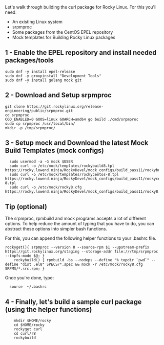 Let's walk through building the curl package for Rocky Linux. For this you'll need:

* An existing Linux system
* srpmproc
* Some packages from the CentOS EPEL repository
* Mock templates for Building Rocky Linux packages


## 1 - Enable the EPEL repository and install needed packages/tools

```
sudo dnf -y install epel-release
sudo dnf -y groupinstall "Development Tools"
sudo dnf -y install golang mock git
```

## 2 - Download and Setup srpmproc
 
 ```
git clone https://git.rockylinux.org/release-engineering/public/srpmproc.git
cd srpmproc
CGO_ENABLED=0 GOOS=linux GOARCH=amd64 go build ./cmd/srpmproc
sudo cp srpmproc /usr/local/bin/
mkdir -p /tmp/srpmproc/
```
 
## 3 -  Setup mock and Download the latest Mock Build Templates (mock configs)

```
  sudo usermod -a -G mock $USER
  sudo curl -o /etc/mock/templates/rockybuild8.tpl https://rocky.lowend.ninja/RockyDevel/mock_configs/build_pass11/rockybuild8.tpl
  sudo curl -o /etc/mock/templates/rockycentos-8.tpl https://rocky.lowend.ninja/RockyDevel/mock_configs/build_pass11/rockycentos-8.tpl
  sudo curl -o /etc/mock/rocky8.cfg https://rocky.lowend.ninja/RockyDevel/mock_configs/build_pass11/rocky8.cfg
```


## Tip (optional)
The srpmproc, rpmbuild and mock programs accepts a lot of different options. To help reduce the amount of typing that you have to do, you can abstract these options into simpler bash functions.

For this, you can append the following helper functions to your .bashrc file.

```
rockyget(){ srpmproc --version 8 --source-rpm $1 --upstream-prefix https://git.rockylinux.org/staging --storage-addr file:///tmp/srpmproc --tmpfs-mode $@; }
    rockybuild() { rpmbuild -bs --nodeps --define "%_topdir `pwd`" --define "dist .el8" SPECS/*.spec && mock -r /etc/mock/rocky8.cfg SRPMS/*.src.rpm; }
 ```
 Once you're done, type:

```
  source  ~/.bashrc
```

## 4 - Finally, let's build a sample curl package  (using the helper functions)

```
    mkdir $HOME/rocky
    cd $HOME/rocky
    rockyget curl
    cd curl/r8
    rockybuild
```
